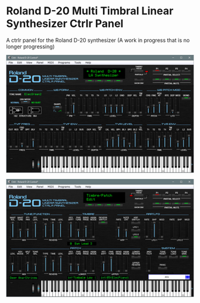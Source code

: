 # Roland D-20 Multi Timbral Linear Synthesizer Ctrlr Panel
A ctrlr panel for the Roland D-20 synthesizer (A work in progress that is no longer progressing)

![Partials view](https://raw.githubusercontent.com/tcodej/ctrlr-roland-d20/master/resources/_preview-partials.jpg)

![Patch view](https://raw.githubusercontent.com/tcodej/ctrlr-roland-d20/master/resources/_preview-patch.jpg)
